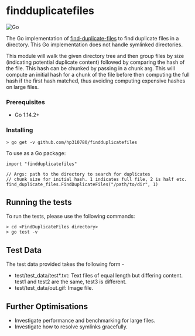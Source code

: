 # findduplicatefiles

![Go](https://github.com/hp310780/findduplicatefiles/workflows/Go/badge.svg?branch=master)

The Go implementation of [find-duplicate-files](https://github.com/hp310780/find-duplicate-files) to find duplicate files in a directory. This Go implementation does not handle symlinked directories.

This module will walk the given directory tree and then group files by size 
(indicating potential duplicate content) followed by comparing the hash of the file.
This hash can be chunked by passing in a chunk arg. This will compute an initial hash for a chunk of the file 
before then computing the full hash if the first hash matched, thus avoiding computing
expensive hashes on large files.

### Prerequisites

* Go 1.14.2+

### Installing

```
> go get -v github.com/hp310780/findduplicatefiles
```
To use as a Go package:
```
import "findduplicatefiles"

// Args: path to the directory to search for duplicates
// chunk size for initial hash. 1 indicates full file, 2 is half etc.
find_duplicate_files.FindDuplicateFiles("/path/to/dir", 1)
```

## Running the tests

To run the tests, please use the following commands:

```
> cd <FindDuplicateFiles directory>
> go test -v
```

## Test Data

The test data provided takes the following form - 
* test/test_data/test*.txt: Text files of equal length but differing content. test1 and test2 are the same, test3 is different.
* test/test_data/out.gif: Image file.


## Further Optimisations
* Investigate performance and benchmarking for large files.
* Investigate how to resolve symlinks gracefully.